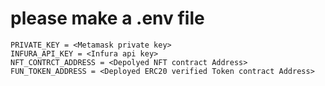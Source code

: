 # please make a .env file

```
PRIVATE_KEY = <Metamask private key>
INFURA_API_KEY = <Infura api key>
NFT_CONTRCT_ADDRESS = <Depolyed NFT contract Address>
FUN_TOKEN_ADDRESS = <Deployed ERC20 verified Token contract Address>
```

